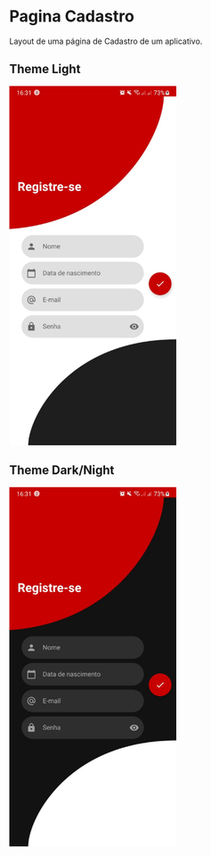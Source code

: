 # Pagina Cadastro

Layout de uma página de Cadastro de um aplicativo.

## Theme Light
<img src="https://github.com/joselaine-code/PaginaCadastro/blob/dc5db6bd3063b91a56f102365f0e7ba8995d35d5/ThemeLight.jpeg" width="300">

## Theme Dark/Night
<img src="https://github.com/joselaine-code/PaginaCadastro/blob/dc5db6bd3063b91a56f102365f0e7ba8995d35d5/ThemeDark.jpeg" width="300">
